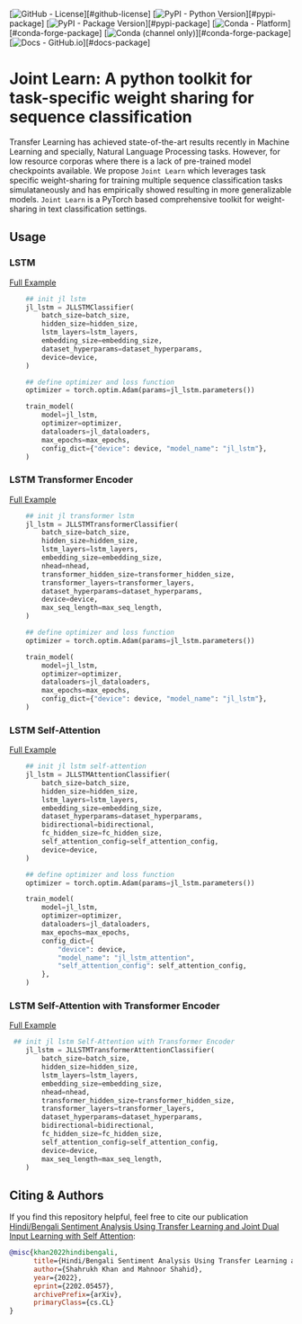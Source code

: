 <!--- BADGES: START --->
[![GitHub - License](https://img.shields.io/github/license/UKPLab/sentence-transformers?logo=github&style=flat&color=green)][#github-license]
[![PyPI - Python Version](https://img.shields.io/pypi/pyversions/sentence-transformers?logo=pypi&style=flat&color=blue)][#pypi-package]
[![PyPI - Package Version](https://img.shields.io/pypi/v/sentence-transformers?logo=pypi&style=flat&color=orange)][#pypi-package]
[![Conda - Platform](https://img.shields.io/conda/pn/conda-forge/sentence-transformers?logo=anaconda&style=flat)][#conda-forge-package]
[![Conda (channel only)](https://img.shields.io/conda/vn/conda-forge/sentence-transformers?logo=anaconda&style=flat&color=orange)][#conda-forge-package]
[![Docs - GitHub.io](https://img.shields.io/static/v1?logo=github&style=flat&color=pink&label=docs&message=sentence-transformers)][#docs-package]
<!--- 
[![PyPI - Downloads](https://img.shields.io/pypi/dm/sentence-transformers?logo=pypi&style=flat&color=green)][#pypi-package]
[![Conda](https://img.shields.io/conda/dn/conda-forge/sentence-transformers?logo=anaconda)][#conda-forge-package] 
--->

# Joint Learn: A python toolkit for task-specific weight sharing for sequence classification

Transfer Learning has achieved state-of-the-art results recently in Machine Learning and specially, Natural Language Processing tasks. However, for low resource corporas where there is a lack of pre-trained model checkpoints available. We propose `Joint Learn` which leverages task specific weight-sharing for training multiple sequence classification tasks simulataneously and has empirically showed resulting in more generalizable models. `Joint Learn` is a PyTorch based comprehensive toolkit for weight-sharing in text classification settings.


## Usage

### LSTM
[Full Example](https://github.com/shahrukhx01/joint-learn/blob/main/joint_learn/examples/hindi_bengali_hasoc_2019/joint_learn_lstm.py)
```python
    ## init jl lstm
    jl_lstm = JLLSTMClassifier(
        batch_size=batch_size,
        hidden_size=hidden_size,
        lstm_layers=lstm_layers,
        embedding_size=embedding_size,
        dataset_hyperparams=dataset_hyperparams,
        device=device,
    )

    ## define optimizer and loss function
    optimizer = torch.optim.Adam(params=jl_lstm.parameters())

    train_model(
        model=jl_lstm,
        optimizer=optimizer,
        dataloaders=jl_dataloaders,
        max_epochs=max_epochs,
        config_dict={"device": device, "model_name": "jl_lstm"},
    )
```

### LSTM Transformer Encoder
[Full Example](https://github.com/shahrukhx01/joint-learn/blob/main/joint_learn/examples/hindi_bengali_hasoc_2019/joint_learn_lstm_transformer.py)
```python
    ## init jl transformer lstm
    jl_lstm = JLLSTMTransformerClassifier(
        batch_size=batch_size,
        hidden_size=hidden_size,
        lstm_layers=lstm_layers,
        embedding_size=embedding_size,
        nhead=nhead,
        transformer_hidden_size=transformer_hidden_size,
        transformer_layers=transformer_layers,
        dataset_hyperparams=dataset_hyperparams,
        device=device,
        max_seq_length=max_seq_length,
    )

    ## define optimizer and loss function
    optimizer = torch.optim.Adam(params=jl_lstm.parameters())

    train_model(
        model=jl_lstm,
        optimizer=optimizer,
        dataloaders=jl_dataloaders,
        max_epochs=max_epochs,
        config_dict={"device": device, "model_name": "jl_lstm"},
    )
```

### LSTM Self-Attention
[Full Example](https://github.com/shahrukhx01/joint-learn/blob/main/joint_learn/examples/hindi_bengali_hasoc_2019/joint_learn_lstm_attention.py)
```python
    ## init jl lstm self-attention
    jl_lstm = JLLSTMAttentionClassifier(
        batch_size=batch_size,
        hidden_size=hidden_size,
        lstm_layers=lstm_layers,
        embedding_size=embedding_size,
        dataset_hyperparams=dataset_hyperparams,
        bidirectional=bidirectional,
        fc_hidden_size=fc_hidden_size,
        self_attention_config=self_attention_config,
        device=device,
    )

    ## define optimizer and loss function
    optimizer = torch.optim.Adam(params=jl_lstm.parameters())

    train_model(
        model=jl_lstm,
        optimizer=optimizer,
        dataloaders=jl_dataloaders,
        max_epochs=max_epochs,
        config_dict={
            "device": device,
            "model_name": "jl_lstm_attention",
            "self_attention_config": self_attention_config,
        },
    )
```

### LSTM Self-Attention with Transformer Encoder
[Full Example](https://github.com/shahrukhx01/joint-learn/blob/main/joint_learn/examples/hindi_bengali_hasoc_2019/joint_learn_lstm_transformer_attention.py)
```python
 ## init jl lstm Self-Attention with Transformer Encoder
    jl_lstm = JLLSTMTransformerAttentionClassifier(
        batch_size=batch_size,
        hidden_size=hidden_size,
        lstm_layers=lstm_layers,
        embedding_size=embedding_size,
        nhead=nhead,
        transformer_hidden_size=transformer_hidden_size,
        transformer_layers=transformer_layers,
        dataset_hyperparams=dataset_hyperparams,
        bidirectional=bidirectional,
        fc_hidden_size=fc_hidden_size,
        self_attention_config=self_attention_config,
        device=device,
        max_seq_length=max_seq_length,
    )
```


## Citing & Authors

If you find this repository helpful, feel free to cite our publication [Hindi/Bengali Sentiment Analysis Using Transfer Learning and Joint Dual Input Learning with Self Attention](https://arxiv.org/abs/2202.05457):


```bibtex
@misc{khan2022hindibengali,
      title={Hindi/Bengali Sentiment Analysis Using Transfer Learning and Joint Dual Input Learning with Self Attention}, 
      author={Shahrukh Khan and Mahnoor Shahid},
      year={2022},
      eprint={2202.05457},
      archivePrefix={arXiv},
      primaryClass={cs.CL}
}
```

